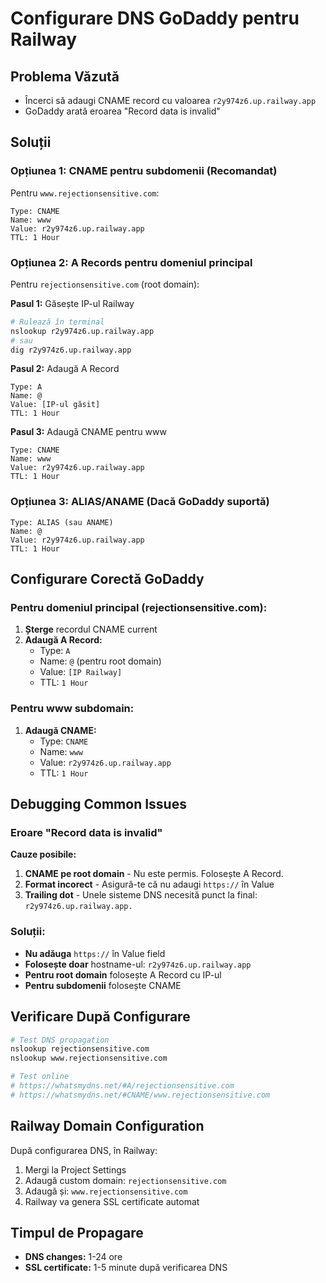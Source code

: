 # Configurare DNS GoDaddy pentru Railway

## Problema Văzută
- Încerci să adaugi CNAME record cu valoarea `r2y974z6.up.railway.app`
- GoDaddy arată eroarea "Record data is invalid"

## Soluții

### Opțiunea 1: CNAME pentru subdomenii (Recomandat)
Pentru `www.rejectionsensitive.com`:
```
Type: CNAME
Name: www
Value: r2y974z6.up.railway.app
TTL: 1 Hour
```

### Opțiunea 2: A Records pentru domeniul principal
Pentru `rejectionsensitive.com` (root domain):

**Pasul 1:** Găsește IP-ul Railway
```bash
# Rulează în terminal
nslookup r2y974z6.up.railway.app
# sau
dig r2y974z6.up.railway.app
```

**Pasul 2:** Adaugă A Record
```
Type: A
Name: @
Value: [IP-ul găsit]
TTL: 1 Hour
```

**Pasul 3:** Adaugă CNAME pentru www
```
Type: CNAME
Name: www
Value: r2y974z6.up.railway.app
TTL: 1 Hour
```

### Opțiunea 3: ALIAS/ANAME (Dacă GoDaddy suportă)
```
Type: ALIAS (sau ANAME)
Name: @
Value: r2y974z6.up.railway.app
TTL: 1 Hour
```

## Configurare Corectă GoDaddy

### Pentru domeniul principal (rejectionsensitive.com):
1. **Șterge** recordul CNAME current
2. **Adaugă A Record:**
   - Type: `A`
   - Name: `@` (pentru root domain)
   - Value: `[IP Railway]`
   - TTL: `1 Hour`

### Pentru www subdomain:
1. **Adaugă CNAME:**
   - Type: `CNAME`
   - Name: `www`
   - Value: `r2y974z6.up.railway.app`
   - TTL: `1 Hour`

## Debugging Common Issues

### Eroare "Record data is invalid"
**Cauze posibile:**
1. **CNAME pe root domain** - Nu este permis. Folosește A Record.
2. **Format incorect** - Asigură-te că nu adaugi `https://` în Value
3. **Trailing dot** - Unele sisteme DNS necesită punct la final: `r2y974z6.up.railway.app.`

### Soluții:
- **Nu adăuga** `https://` în Value field
- **Folosește doar** hostname-ul: `r2y974z6.up.railway.app`
- **Pentru root domain** folosește A Record cu IP-ul
- **Pentru subdomenii** folosește CNAME

## Verificare După Configurare

```bash
# Test DNS propagation
nslookup rejectionsensitive.com
nslookup www.rejectionsensitive.com

# Test online
# https://whatsmydns.net/#A/rejectionsensitive.com
# https://whatsmydns.net/#CNAME/www.rejectionsensitive.com
```

## Railway Domain Configuration

După configurarea DNS, în Railway:
1. Mergi la Project Settings
2. Adaugă custom domain: `rejectionsensitive.com`
3. Adaugă și: `www.rejectionsensitive.com`
4. Railway va genera SSL certificate automat

## Timpul de Propagare
- **DNS changes:** 1-24 ore
- **SSL certificate:** 1-5 minute după verificarea DNS